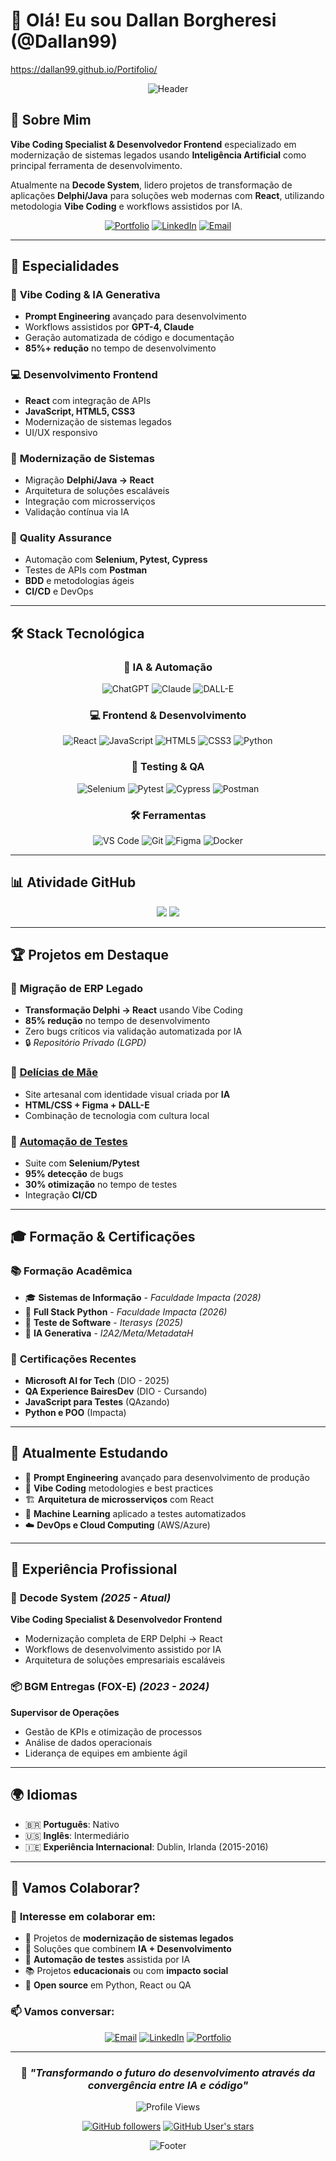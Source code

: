 # 👋 Olá! Eu sou Dallan Borgheresi (@Dallan99)

https://dallan99.github.io/Portifolio/

<div align="center">

![Header](https://capsule-render.vercel.app/api?type=waving&color=gradient&customColorList=2&height=280&section=header&text=Vibe%20Coding%20Specialist&fontSize=50&fontColor=ffffff&animation=fadeIn&fontAlignY=38&desc=Transformando%20sistemas%20legados%20com%20IA&descAlignY=55&descSize=18)

</div>

## 🚀 Sobre Mim

**Vibe Coding Specialist & Desenvolvedor Frontend** especializado em modernização de sistemas legados usando **Inteligência Artificial** como principal ferramenta de desenvolvimento. 

Atualmente na **Decode System**, lidero projetos de transformação de aplicações **Delphi/Java** para soluções web modernas com **React**, utilizando metodologia **Vibe Coding** e workflows assistidos por IA.

<div align="center">

[![Portfolio](https://img.shields.io/badge/Portfolio-FF5722?style=for-the-badge&logo=todoist&logoColor=white)](https://dallan99.github.io/cv-dallan)
[![LinkedIn](https://img.shields.io/badge/LinkedIn-0077B5?style=for-the-badge&logo=linkedin&logoColor=white)](https://linkedin.com/in/dallan-borgheresi)
[![Email](https://img.shields.io/badge/Email-D14836?style=for-the-badge&logo=gmail&logoColor=white)](mailto:dallanr@gmail.com)

</div>

---

## 🎯 Especialidades

### 🧠 **Vibe Coding & IA Generativa**
- **Prompt Engineering** avançado para desenvolvimento
- Workflows assistidos por **GPT-4, Claude**
- Geração automatizada de código e documentação
- **85%+ redução** no tempo de desenvolvimento

### 💻 **Desenvolvimento Frontend**
- **React** com integração de APIs
- **JavaScript, HTML5, CSS3**
- Modernização de sistemas legados
- UI/UX responsivo

### 🔄 **Modernização de Sistemas**
- Migração **Delphi/Java → React**
- Arquitetura de soluções escaláveis
- Integração com microsserviços
- Validação contínua via IA

### 🐛 **Quality Assurance**
- Automação com **Selenium, Pytest, Cypress**
- Testes de APIs com **Postman**
- **BDD** e metodologias ágeis
- **CI/CD** e DevOps

---

## 🛠️ Stack Tecnológica

<div align="center">

### 🧠 **IA & Automação**
![ChatGPT](https://img.shields.io/badge/ChatGPT-74aa9c?style=for-the-badge&logo=openai&logoColor=white)
![Claude](https://img.shields.io/badge/Claude-FF6B35?style=for-the-badge&logo=anthropic&logoColor=white)
![DALL-E](https://img.shields.io/badge/DALL--E-412991?style=for-the-badge&logo=openai&logoColor=white)

### 💻 **Frontend & Desenvolvimento**
![React](https://img.shields.io/badge/React-20232A?style=for-the-badge&logo=react&logoColor=61DAFB)
![JavaScript](https://img.shields.io/badge/JavaScript-323330?style=for-the-badge&logo=javascript&logoColor=F7DF1E)
![HTML5](https://img.shields.io/badge/HTML5-E34F26?style=for-the-badge&logo=html5&logoColor=white)
![CSS3](https://img.shields.io/badge/CSS3-1572B6?style=for-the-badge&logo=css3&logoColor=white)
![Python](https://img.shields.io/badge/Python-3776AB?style=for-the-badge&logo=python&logoColor=white)

### 🧪 **Testing & QA**
![Selenium](https://img.shields.io/badge/Selenium-43B02A?style=for-the-badge&logo=selenium&logoColor=white)
![Pytest](https://img.shields.io/badge/Pytest-0A9EDC?style=for-the-badge&logo=pytest&logoColor=white)
![Cypress](https://img.shields.io/badge/Cypress-17202C?style=for-the-badge&logo=cypress&logoColor=white)
![Postman](https://img.shields.io/badge/Postman-FF6C37?style=for-the-badge&logo=postman&logoColor=white)

### 🛠️ **Ferramentas**
![VS Code](https://img.shields.io/badge/VS_Code-0078D4?style=for-the-badge&logo=visual%20studio%20code&logoColor=white)
![Git](https://img.shields.io/badge/Git-F05032?style=for-the-badge&logo=git&logoColor=white)
![Figma](https://img.shields.io/badge/Figma-F24E1E?style=for-the-badge&logo=figma&logoColor=white)
![Docker](https://img.shields.io/badge/Docker-2496ED?style=for-the-badge&logo=docker&logoColor=white)

</div>

---

## 📊 Atividade GitHub

<div align="center">

<picture>
  <source
    srcset="https://github-readme-stats.vercel.app/api?username=Dallan99&show_icons=true&theme=dark"
    media="(prefers-color-scheme: dark)"
  />
  <source
    srcset="https://github-readme-stats.vercel.app/api?username=Dallan99&show_icons=true"
    media="(prefers-color-scheme: light), (prefers-color-scheme: no-preference)"
  />
  <img src="https://github-readme-stats.vercel.app/api?username=Dallan99&show_icons=true" />
</picture>

<picture>
  <source
    srcset="https://github-readme-stats.vercel.app/api/top-langs/?username=Dallan99&layout=compact&theme=dark"
    media="(prefers-color-scheme: dark)"
  />
  <source
    srcset="https://github-readme-stats.vercel.app/api/top-langs/?username=Dallan99&layout=compact"
    media="(prefers-color-scheme: light), (prefers-color-scheme: no-preference)"
  />
  <img src="https://github-readme-stats.vercel.app/api/top-langs/?username=Dallan99&layout=compact" />
</picture>

</div>

---

## 🏆 Projetos em Destaque

### 🔄 **Migração de ERP Legado**
- **Transformação Delphi → React** usando Vibe Coding
- **85% redução** no tempo de desenvolvimento
- Zero bugs críticos via validação automatizada por IA
- 🔒 *Repositório Privado (LGPD)*

### 🎨 **[Delícias de Mãe](https://github.com/Dallan99/delicias-de-mae)**
- Site artesanal com identidade visual criada por **IA**
- **HTML/CSS + Figma + DALL-E**
- Combinação de tecnologia com cultura local

### 🤖 **[Automação de Testes](https://github.com/Dallan99/automacao-testes)**
- Suite com **Selenium/Pytest**
- **95% detecção** de bugs
- **30% otimização** no tempo de testes
- Integração **CI/CD**

---

## 🎓 Formação & Certificações

### 📚 **Formação Acadêmica**
- 🎓 **Sistemas de Informação** - *Faculdade Impacta (2028)*
- 🐍 **Full Stack Python** - *Faculdade Impacta (2026)*
- 🧪 **Teste de Software** - *Iterasys (2025)*
- 🤖 **IA Generativa** - *I2A2/Meta/MetadataH*

### 🏅 **Certificações Recentes**
- **Microsoft AI for Tech** (DIO - 2025)
- **QA Experience BairesDev** (DIO - Cursando)
- **JavaScript para Testes** (QAzando)
- **Python e POO** (Impacta)

---

## 🌱 Atualmente Estudando

- 🧠 **Prompt Engineering** avançado para desenvolvimento de produção
- 🔄 **Vibe Coding** metodologies e best practices
- 🏗️ **Arquitetura de microsserviços** com React
- 🤖 **Machine Learning** aplicado a testes automatizados
- ☁️ **DevOps e Cloud Computing** (AWS/Azure)

---

## 💼 Experiência Profissional

### 🏢 **Decode System** *(2025 - Atual)*
**Vibe Coding Specialist & Desenvolvedor Frontend**
- Modernização completa de ERP Delphi → React
- Workflows de desenvolvimento assistido por IA
- Arquitetura de soluções empresariais escaláveis

### 📦 **BGM Entregas (FOX-E)** *(2023 - 2024)*
**Supervisor de Operações**
- Gestão de KPIs e otimização de processos
- Análise de dados operacionais
- Liderança de equipes em ambiente ágil

---

## 🌍 Idiomas

- 🇧🇷 **Português**: Nativo
- 🇺🇸 **Inglês**: Intermediário
- 🇮🇪 **Experiência Internacional**: Dublin, Irlanda (2015-2016)

---

## 🤝 Vamos Colaborar?

### 💞️ **Interesse em colaborar em:**
- 🚀 Projetos de **modernização de sistemas legados**
- 🤖 Soluções que combinem **IA + Desenvolvimento**
- 🧪 **Automação de testes** assistida por IA
- 📚 Projetos **educacionais** ou com **impacto social**
- 🔧 **Open source** em Python, React ou QA

### 📫 **Vamos conversar:**

<div align="center">

[![Email](https://img.shields.io/badge/dallanr@gmail.com-D14836?style=for-the-badge&logo=gmail&logoColor=white)](mailto:dallanr@gmail.com)
[![LinkedIn](https://img.shields.io/badge/dallan--borgheresi-0077B5?style=for-the-badge&logo=linkedin&logoColor=white)](https://linkedin.com/in/dallan-borgheresi)
[![Portfolio](https://img.shields.io/badge/CV_Online-FF5722?style=for-the-badge&logo=firefox&logoColor=white)](https://dallan99.github.io/cv-dallan)

</div>

---

<div align="center">

### 🎯 *"Transformando o futuro do desenvolvimento através da convergência entre IA e código"*

![Profile Views](https://komarev.com/ghpvc/?username=Dallan99&color=2c5aa0&style=flat-square)

[![GitHub followers](https://img.shields.io/github/followers/Dallan99?label=Seguidores&style=social)](https://github.com/Dallan99)
[![GitHub User's stars](https://img.shields.io/github/stars/Dallan99?label=Stars%20Totais&style=social)](https://github.com/Dallan99)

</div>

<div align="center">

![Footer](https://capsule-render.vercel.app/api?type=waving&color=gradient&customColorList=2&height=100&section=footer)

</div>
